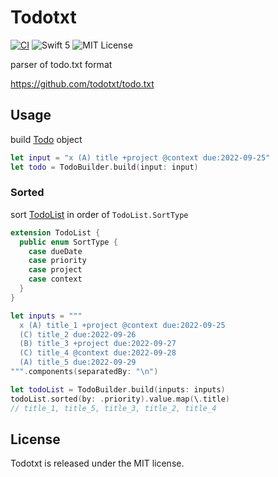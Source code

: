 # Todotxt

[![CI](https://github.com/to4iki/TodoTxt/actions/workflows/ci.yml/badge.svg)](https://github.com/to4iki/TodoTxt/actions/workflows/ci.yml)
![Swift 5](https://img.shields.io/badge/swift-5-orange.svg)
![MIT License](https://img.shields.io/badge/license-MIT-brightgreen.svg)

parser of todo.txt format

https://github.com/todotxt/todo.txt

## Usage
build [Todo](./Sources/Object/Todo.swift) object

```swift
let input = "x (A) title +project @context due:2022-09-25"
let todo = TodoBuilder.build(input: input)
```

### Sorted
sort [TodoList](./Sources/Object/TodoList.swift) in order of `TodoList.SortType`

```swift
extension TodoList {
  public enum SortType {
    case dueDate
    case priority
    case project
    case context
  }
}

let inputs = """
  x (A) title_1 +project @context due:2022-09-25
  (C) title_2 due:2022-09-26
  (B) title_3 +project due:2022-09-27
  (C) title_4 @context due:2022-09-28
  (A) title_5 due:2022-09-29
""".components(separatedBy: "\n")

let todoList = TodoBuilder.build(inputs: inputs)
todoList.sorted(by: .priority).value.map(\.title)
// title_1, title_5, title_3, title_2, title_4
```

## License

Todotxt is released under the MIT license.
